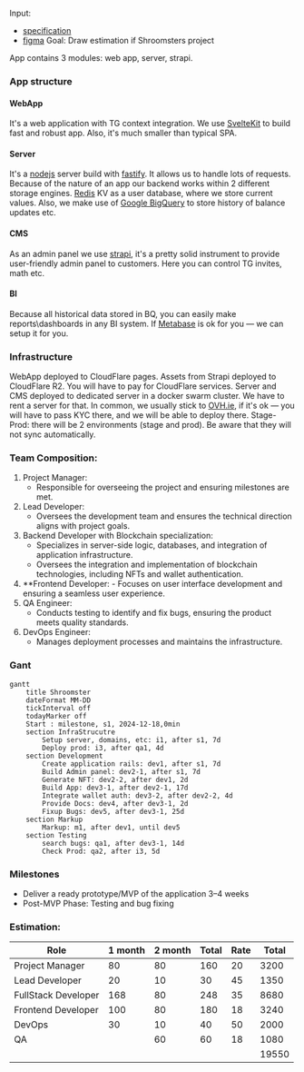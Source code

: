 Input:
- [specification](https://docs.google.com/document/d/1IZzcRg6NO-mDrIsDPi13qCeaHP4KwKyD/edit?usp=drivesdk&ouid=100322526538225151495&rtpof=true&sd=true)
- [figma](https://www.figma.com/design/mXcwoapHmbHBFcuZKdJugr/Crypto-tapper)
Goal:
	Draw estimation if Shroomsters project

App contains 3 modules: web app, server, strapi.
### App structure

#### WebApp
It's a web application with TG context integration. We use [SvelteKit](https://svelte.dev/docs/kit/introduction) to build fast and robust app. Also, it's much smaller than typical SPA.
#### Server
It's a [nodejs](https://nodejs.org/en) server build with [fastify](https://fastify.dev/). It allows us to handle lots of requests. Because of the nature of an app our backend works within 2 different storage engines. [Redis](https://redis.io) KV as a user database, where we store current values. Also, we make use of [Google BigQuery](https://cloud.google.com/bigquery?hl=en) to store history of balance updates etc.
#### CMS
As an admin panel we use [strapi](https://strapi.io), it's a pretty solid instrument to provide user-friendly admin panel to customers. Here you can control TG invites, math etc.
#### BI
Because all historical data stored in BQ, you can easily make reports\dashboards in any BI system. If [Metabase](https://metabase.com) is ok for you — we can setup it for you.

### Infrastructure
WebApp deployed to CloudFlare pages. Assets from Strapi deployed to CloudFlare R2. You will have to pay for CloudFlare services.
Server and CMS deployed to dedicated server in a docker swarm cluster. We have to rent a server for that. In common, we usually stick to [OVH.ie](https://fastify.dev/), if it's ok — you will have to pass KYC there, and we will be able to deploy there.
Stage-Prod: there will be 2 environments (stage and prod). Be aware that they will not sync automatically.

### Team Composition:
1.  Project Manager:
	- Responsible for overseeing the project and ensuring milestones are met.    
1.  Lead Developer:
    - Oversees the development team and ensures the technical direction aligns with project goals.
2.  Backend Developer with Blockchain specialization:
	-   Specializes in server-side logic, databases, and integration of application infrastructure.
	-   Oversees the integration and implementation of blockchain technologies, including NFTs and wallet authentication.
 1.  **Frontend Developer:
    -   Focuses on user interface development and ensuring a seamless user experience.  
3.  QA Engineer:
    - Conducts testing to identify and fix bugs, ensuring the product meets quality standards.
4.  DevOps Engineer:
	- Manages deployment processes and maintains the infrastructure.
### Gant
```mermaid
gantt
    title Shroomster
    dateFormat MM-DD
    tickInterval off
    todayMarker off
    Start : milestone, s1, 2024-12-18,0min
    section InfraStrucutre
        Setup server, domains, etc: i1, after s1, 7d
        Deploy prod: i3, after qa1, 4d
    section Development
        Create application rails: dev1, after s1, 7d
        Build Admin panel: dev2-1, after s1, 7d
        Generate NFT: dev2-2, after dev1, 2d
        Build App: dev3-1, after dev2-1, 17d
        Integrate wallet auth: dev3-2, after dev2-2, 4d
        Provide Docs: dev4, after dev3-1, 2d
        Fixup Bugs: dev5, after dev3-1, 25d
    section Markup
        Markup: m1, after dev1, until dev5
    section Testing
        search bugs: qa1, after dev3-1, 14d
        Check Prod: qa2, after i3, 5d
```
### Milestones
- Deliver a ready prototype/MVP of the application 3–4 weeks
- Post-MVP Phase: Testing and bug fixing
### Estimation:

| Role                | 1 month | 2 month | Total | Rate | Total |
| ------------------- | ------- | ------- | ----- | ---- | ----- |
| Project Manager     | 80      | 80      | 160   | 20   | 3200  |
| Lead Developer      | 20      | 10      | 30    | 45   | 1350  |
| FullStack Developer | 168     | 80      | 248   | 35   | 8680  |
| Frontend Developer  | 100     | 80      | 180   | 18   | 3240  |
| DevOps              | 30      | 10      | 40    | 50   | 2000  |
| QA                  |         | 60      | 60    | 18   | 1080  |
|                     |         |         |       |      | 19550 |
